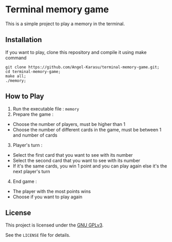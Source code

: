 # Terminal memory game

This is a simple project to play a memory in the terminal.
    
## Installation

If you want to play, clone this repository and compile it using make command
```shell
git clone https://github.com/Angel-Karasu/terminal-memory-game.git;
cd terminal-memory-game;
make all;
./memory;
```

## How to Play

1. Run the executable file : `memory`
2. Prepare the game :
  - Choose the number of players, must be higher than 1
  - Choose the number of different cards in the game, must be between 1 and number of cards
3. Player's turn :
  - Select the first card that you want to see with its number
  - Select the second card that you want to see with its number
  - If it's the same cards, you win 1 point and you can play again else it's the next player's turn
4. End game :
  - The player with the most points wins
  - Choose if you want to play again
  
## License

This project is licensed under the [GNU GPLv3](https://choosealicense.com/licenses/gpl-3.0/).

See the `LICENSE` file for details.
